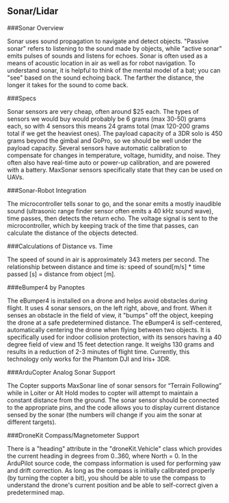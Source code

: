 ## Sonar/Lidar

###Sonar Overview

Sonar uses sound propagation to navigate and detect objects. "Passive sonar" refers to listening to the sound made by objects, while "active sonar" emits pulses of sounds and listens for echoes. Sonar is often used as a means of acoustic location in air as well as for robot navigation. To understand sonar, it is helpful to think of the mental model of a bat; you can "see" based on the sound echoing back. The farther the distance, the longer it takes for the sound to come back.

###Specs

Sonar sensors are very cheap, often around $25 each. The types of sensors we would buy would probably be 6 grams (max 30-50) grams each, so with 4 sensors this means 24 grams total (max 120-200 grams total if we get the heaviest ones). The payload capacity of a 3DR solo is 450 grams beyond the gimbal and GoPro, so we should be well under the payload capacity. Several sensors have automatic calibration to compensate for changes in temperature, voltage, humidity, and noise. They often also have real-time auto or power-up calibration, and are powered with a battery. MaxSonar sensors specifically state that they can be used on UAVs.

###Sonar-Robot Integration

The microcontroller tells sonar to go, and the sonar emits a mostly inaudible sound (ultrasonic range finder sensor often emits a 40 kHz sound wave), time passes, then detects the return echo. The voltage signal is sent to the microcontroller, which by keeping track of the time that passes, can calculate the distance of the objects detected.

###Calculations of Distance vs. Time

The speed of sound in air is approximately 343 meters per second. The relationship between distance and time is: speed of sound[m/s] * time passed [s] = distance from object [m].

###eBumper4 by Panoptes

The eBumper4 is installed on a drone and helps avoid obstacles during flight. It uses 4 sonar sensors, on the left right, above, and front. When it senses an obstacle in the field of view, it "bumps" off the object, keeping the drone at a safe predetermined distance. The eBumper4 is self-centered, automatically centering the drone when flying between two objects. It is specifically used for indoor collision protection, with its sensors having a 40 degree field of view and 15 feet detection range. It weighs 130 grams and results in a reduction of 2-3 minutes of flight time. Currently, this technology only works for the Phantom DJI and Iris+ 3DR.

###ArduCopter Analog Sonar Support

The Copter supports MaxSonar line of sonar sensors for “Terrain Following” while in Loiter or Alt Hold modes to copter will attempt to maintain a constant distance from the ground. The sonar sensor should be connected to the appropriate pins, and the code allows you to display current distance sensed by the sonar (the numbers will change if you aim the sonar at different targets).

###DroneKit Compass/Magnetometer Support

There is a "heading" attribute in the "droneKit.Vehicle" class which provides the current heading in degrees from 0..360, where North = 0. In the ArduPilot source code, the compass information is used for performing yaw and drift correction. As long as the compass is initially calibrated properly (by turning the copter a bit), you should be able to use the compass to understand the drone's current position and be able to self-correct given a predetermined map.
